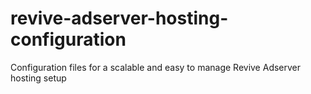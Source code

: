 revive-adserver-hosting-configuration
=====================================

Configuration files for a scalable and easy to manage Revive Adserver hosting setup
